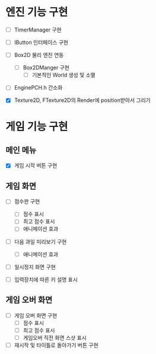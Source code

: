 # 엔진 기능 구현
- [ ] TimerManager 구현
- [ ] IButton 인터페이스 구현
- [ ] Box2D 물리 엔진 연동
  - [ ] Box2DManger 구현
    - [ ] 기본적인 World 생성 및 소멸
- [ ] EnginePCH.h 간소화
- [x] Texture2D, FTexture2D의 Render에 position받아서 그리기


# 게임 기능 구현
## 메인 메뉴
- [x] 게임 시작 버튼 구현


## 게임 화면
- [ ] 점수판 구현
  - [ ] 점수 표시
  - [ ] 최고 점수 표시
  - [ ] 애니메이션 효과
- [ ] 다음 과일 미리보기 구현
  - [ ] 애니메이션 효과
- [ ] 일시정지 화면 구현
- [ ] 입력장치에 따른 키 설명 표시


## 게임 오버 화면
- [ ] 게임 오버 화면 구현
  - [ ] 점수 표시
  - [ ] 최고 점수 표시
  - [ ] 게임오버 직전 화면 스샷 표시
- [ ] 재시작 및 타이틀로 돌아가기 버튼 구현
